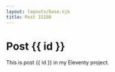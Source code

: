 ```yaml
---
layout: layouts/base.njk
title: Post 15198
---
```


# Post {{ id }}

This is post {{ id }} in my Eleventy project.
